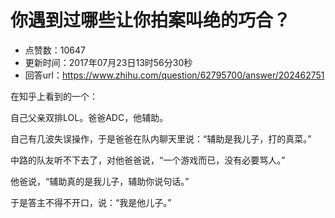 # 你遇到过哪些让你拍案叫绝的巧合？
- 点赞数：10647
- 更新时间：2017年07月23日13时56分30秒
- 回答url：https://www.zhihu.com/question/62795700/answer/202462751
<body>
 <p data-pid="Wz1mTAGe">在知乎上看到的一个：</p>
 <p data-pid="QZ-FUtl7">自己父亲双排LOL。爸爸ADC，他辅助。</p>
 <p data-pid="alF219yA">自己有几波失误操作，于是爸爸在队内聊天里说：“辅助是我儿子，打的真菜。”</p>
 <p data-pid="OdbnjHNd">中路的队友听不下去了，对他爸爸说，“一个游戏而已，没有必要骂人。”</p>
 <p data-pid="TBb3ZC1D">他爸说，“辅助真的是我儿子，辅助你说句话。”</p>
 <p data-pid="fpQekJHR">于是答主不得不开口，说：“我是他儿子。”</p>
</body>